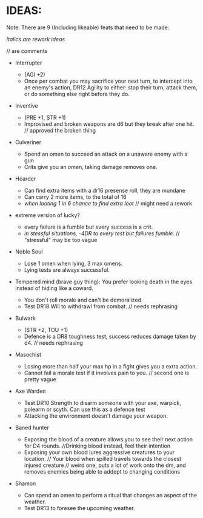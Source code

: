 # IDEAS:

Note: There are 9 (Including likeable) feats that need to be made.

*Italics are rework ideas*

// are comments

- Interrupter
    - (AGI +2)
    - Once per combat you may sacrifice your next turn, to intercept into an enemy's action, DR12 Agility to either: stop their turn, attack them, or do something else right before they do.

- Inventive
    - (PRE +1, STR +1)
    - Improvised and broken weapons are d6 but they break after one hit. // approved the broken thing

- Culveriner
    - Spend an omen to succeed an attack on a unaware enemy with a gun 
    - Crits give you an omen, taking damage removes one.

- Hoarder
    - Can find extra items with a dr16 presense roll, they are mundane
    - Can carry 2 more items, to the total of 16
    - *when looting 1 in 6 chance to find extra loot*
    // might need a rework

- extreme version of lucky?
    - every failure is a fumble but every success is a crit.
    - *in stessful situations, -4DR to every test but failures fumble.*
    // "stressful" may be too vague 

- Noble Soul
    - Lose 1 omen when lying, 3 max omens.
    - Lying tests are always successful.

- Tempered mind (brave guy thing): You prefer looking death in the eyes instead of hiding like a coward.
    - You don't roll morale and can't be demoralized.
    - Test DR18 Will to withdrawl from combat.
    // needs rephrasing

- Bulwark
    - (STR +2, TOU +1)
    - Defence is a DR8 toughness test, success reduces damage taken by d4.
    // needs rephrasing

- Masochist
    - Losing more than half your max hp in a fight gives you a extra action.
    - Cannot fail a morale test if it involves pain to you.
    // second one is pretty vague  

- Axe Warden
    - Test DR10 Strength to disarm someone with your axe, warpick, polearm or scyth. Can use this as a defence test
    - Attacking the environment doesn't damage your weapon.

- Baned hunter
    - Exposing the blood of a creature allows you to see their next action for D4 rounds. //Drinking blood instead, feel their intention 
    - Exposing your own blood lures aggressive creatures to your location. // Your blood when spilled travels towards the closest injured creature
    // weird one, puts a lot of work onto the dm, and removes enemies being able to addept to changing conditions

- Shamon
    - Can spend an omen to perform a ritual that changes an aspect of the weather.
    - Test DR13 to foresee the upcoming weather.
